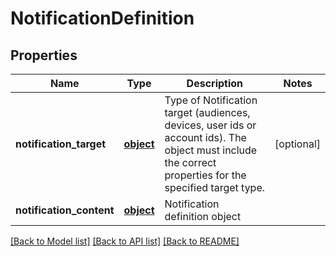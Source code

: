 # NotificationDefinition

## Properties
Name | Type | Description | Notes
------------ | ------------- | ------------- | -------------
**notification_target** | [**object**](.md) | Type of Notification target (audiences, devices, user ids or account ids). The object must include the correct properties for the specified target type. | [optional] 
**notification_content** | [**object**](.md) | Notification definition object | 

[[Back to Model list]](../README.md#documentation-for-models) [[Back to API list]](../README.md#documentation-for-api-endpoints) [[Back to README]](../README.md)

